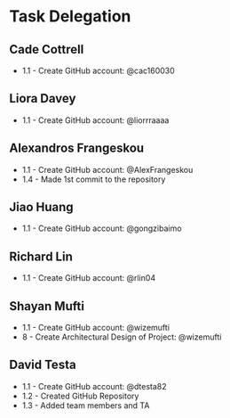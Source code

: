 # Task Delegation

## Cade Cottrell
   * 1.1 - Create GitHub account: @cac160030

## Liora Davey
   * 1.1 - Create GitHub account: @liorrraaaa

## Alexandros Frangeskou
   * 1.1 - Create GitHub account: @AlexFrangeskou
   * 1.4 - Made 1st commit to the repository

## Jiao Huang
   * 1.1 - Create GitHub account: @gongzibaimo

## Richard Lin
   * 1.1 - Create GitHub account: @rlin04

## Shayan Mufti
   * 1.1 - Create GitHub account: @wizemufti
   * 8 - Create Architectural Design of Project: @wizemufti

## David Testa
   * 1.1 - Create GitHub account: @dtesta82
   * 1.2 - Created GitHub Repository
   * 1.3 - Added team members and TA
